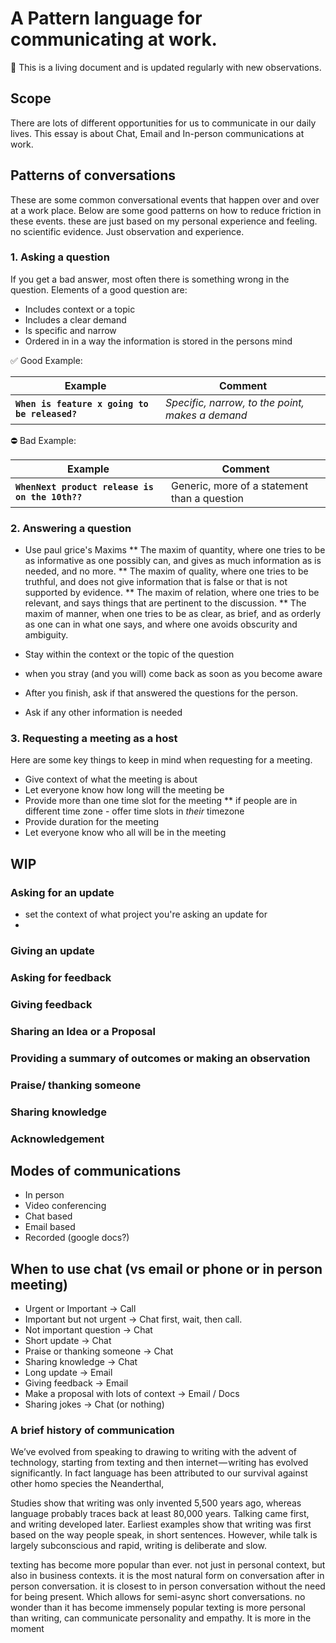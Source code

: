 # A Pattern language for communicating at work.
📖 This is a living document and is updated regularly with new observations.

## Scope

There are lots of different opportunities for us to communicate in our daily lives. This essay is about Chat, Email and In-person communications at work.

## Patterns of conversations

These are some common conversational events that happen over and over at a work place. Below are some good patterns on how to reduce friction in these events. these are just based on my personal experience and feeling. no scientific evidence. Just observation and experience.

### 1. Asking a question

If you get a bad answer, most often there is something wrong in the question. Elements of a good question are:

* Includes context or a topic
* Includes a clear demand
* Is specific and narrow
* Ordered in in a way the information is stored in the persons mind

✅ Good Example:

Example | Comment
------- | -------
**`When is feature x going to be released?`** | _Specific, narrow, to the point, makes a demand_

⛔️ Bad Example:

Example | Comment
------- | -------
**`WhenNext product release is on the 10th??`** | Generic, more of a statement than a question

### 2. Answering a question

* Use paul grice's Maxims
** The maxim of quantity, where one tries to be as informative as one possibly can, and gives as much information as is needed, and no more.
** The maxim of quality, where one tries to be truthful, and does not give information that is false or that is not supported by evidence.
** The maxim of relation, where one tries to be relevant, and says things that are pertinent to the discussion.
** The maxim of manner, when one tries to be as clear, as brief, and as orderly as one can in what one says, and where one avoids obscurity and ambiguity.

* Stay within the context or the topic of the question
* when you stray (and you will) come back as soon as you become aware
* After you finish, ask if that answered the questions for the person.
* Ask if any other information is needed

### 3. Requesting a meeting as a host
Here are some key things to keep in mind when requesting for a meeting.
* Give context of what the meeting is about
* Let everyone know how long will the meeting be
* Provide more than one time slot for the meeting
** if people are in different time zone - offer time slots in _their_ timezone
* Provide duration for the meeting
* Let everyone know who all will be in the meeting

## WIP

### Asking for an update
* set the context of what project you're asking an update for
*

### Giving an update

### Asking for feedback

### Giving feedback

### Sharing an Idea or a Proposal

### Providing a summary of outcomes or making an observation

### Praise/ thanking someone

### Sharing knowledge

### Acknowledgement

## Modes of communications

* In person
* Video conferencing
* Chat based
* Email based
* Recorded (google docs?)

## When to use chat (vs email or phone or in person meeting)

* Urgent or Important → Call
* Important but not urgent → Chat first, wait, then call.
* Not important question → Chat
* Short update → Chat
* Praise or thanking someone → Chat
* Sharing knowledge → Chat
* Long update → Email
* Giving feedback → Email
* Make a proposal with lots of context → Email / Docs
* Sharing jokes → Chat (or nothing)

### A brief history of communication

We’ve evolved from speaking to drawing to writing with the advent of technology, starting from texting and then internet — writing has evolved significantly. In fact language has been attributed to our survival against other homo species the Neanderthal,

Studies show that writing was only invented 5,500 years ago, whereas language probably traces back at least 80,000 years. Talking came first, and writing developed later. Earliest examples show that writing was first based on the way people speak, in short sentences. However, while talk is largely subconscious and rapid, writing is deliberate and slow.

texting has become more popular than ever. not just in personal context, but also in business contexts. it is the most natural form on conversation after in person conversation. it is closest to in person conversation without the need for being present. Which allows for semi-async short conversations. no wonder than it has become immensely popular texting is more personal than writing, can communicate personality and empathy. It is more in the moment

